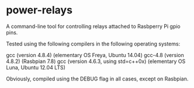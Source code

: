 # power-relays
A command-line tool for controlling relays attached to Rasbperry Pi gpio pins.

Tested using the following compilers in the following operating systems:

gcc (version 4.8.4) (elementary OS Freya, Ubuntu 14.04)
gcc-4.8 (version 4.8.2) (Rasbpian 7.8)
gcc (version 4.6.3, using std=c++0x) (elementary OS Luna, Ubuntu 12.04 LTS)

Obviously, compiled using the DEBUG flag in all cases, except on Rasbpian.
